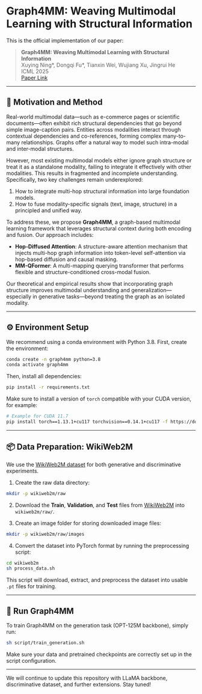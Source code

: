 # Graph4MM: Weaving Multimodal Learning with Structural Information

This is the official implementation of our paper:

> **Graph4MM: Weaving Multimodal Learning with Structural Information**  
> Xuying Ning\*, Dongqi Fu\*, Tianxin Wei, Wujiang Xu, Jingrui He  
> ICML 2025  
> [Paper Link](https://openreview.net/pdf?id=FB2e8PV6qg)

---

## 🧠 Motivation and Method

Real-world multimodal data—such as e-commerce pages or scientific documents—often exhibit rich structural dependencies that go beyond simple image-caption pairs. Entities across modalities interact through contextual dependencies and co-references, forming complex many-to-many relationships. Graphs offer a natural way to model such intra-modal and inter-modal structures.

However, most existing multimodal models either ignore graph structure or treat it as a standalone modality, failing to integrate it effectively with other modalities. This results in fragmented and incomplete understanding. Specifically, two key challenges remain underexplored:

1. How to integrate multi-hop structural information into large foundation models.
2. How to fuse modality-specific signals (text, image, structure) in a principled and unified way.

To address these, we propose **Graph4MM**, a graph-based multimodal learning framework that leverages structural context during both encoding and fusion. Our approach includes:

- **Hop-Diffused Attention**: A structure-aware attention mechanism that injects multi-hop graph information into token-level self-attention via hop-based diffusion and causal masking.
- **MM-QFormer**: A multi-mapping querying transformer that performs flexible and structure-conditioned cross-modal fusion.

Our theoretical and empirical results show that incorporating graph structure improves multimodal understanding and generalization—especially in generative tasks—beyond treating the graph as an isolated modality.

---

## ⚙️ Environment Setup

We recommend using a conda environment with Python 3.8. First, create the environment:

```bash
conda create -n graph4mm python=3.8
conda activate graph4mm
```

Then, install all dependencies:

```bash
pip install -r requirements.txt
```

Make sure to install a version of `torch` compatible with your CUDA version, for example:

```bash
# Example for CUDA 11.7
pip install torch==1.13.1+cu117 torchvision==0.14.1+cu117 -f https://download.pytorch.org/whl/torch_stable.html
```

---

## 📦 Data Preparation: WikiWeb2M

We use the [WikiWeb2M dataset](https://github.com/google-research-datasets/wit/blob/main/wikiweb2m.md) for both generative and discriminative experiments.

1. Create the raw data directory:

```bash
mkdir -p wikiweb2m/raw
```

2. Download the **Train**, **Validation**, and **Test** files from [WikiWeb2M](https://github.com/google-research-datasets/wit/blob/main/wikiweb2m.md) into `wikiweb2m/raw/`.

3. Create an image folder for storing downloaded image files:

```bash
mkdir -p wikiweb2m/raw/images
```

4. Convert the dataset into PyTorch format by running the preprocessing script:

```bash
cd wikiweb2m
sh process_data.sh
```

This script will download, extract, and preprocess the dataset into usable `.pt` files for training.

---

## 🚀 Run Graph4MM

To train Graph4MM on the generation task (OPT-125M backbone), simply run:

```bash
sh script/train_generation.sh
```

Make sure your data and pretrained checkpoints are correctly set up in the script configuration.

---

We will continue to update this repository with LLaMA backbone, discriminative dataset, and further extensions. Stay tuned!
